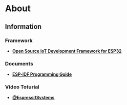 # About

## Information

### Framework

* **[Open Source IoT Development Framework for ESP32](https://dl.espressif.com/dl/esp-idf/?idf=4.4)**

### Documents

* **[ESP-IDF Programming Guide](https://docs.espressif.com/projects/esp-idf/en/latest/esp32/index.html#)**

### Video Toturial

* **[@EspressifSystems](https://www.youtube.com/@EspressifSystems)**